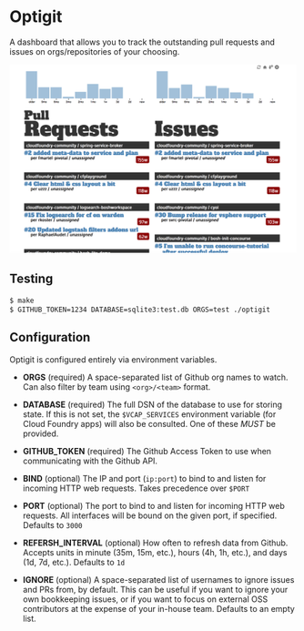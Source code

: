 # Optigit

A dashboard that allows you to track the outstanding pull requests
and issues on orgs/repositories of your choosing.

![Screenshot](screenshot.png)

## Testing

```
$ make
$ GITHUB_TOKEN=1234 DATABASE=sqlite3:test.db ORGS=test ./optigit
```

## Configuration

Optigit is configured entirely via environment variables.

- **ORGS** (required) A space-separated list of Github org names
  to watch. Can also filter by team using `<org>/<team>` format.

- **DATABASE** (required) The full DSN of the database to use for
  storing state.  If this is not set, the `$VCAP_SERVICES`
  environment variable (for Cloud Foundry apps) will also be
  consulted.  One of these _MUST_ be provided.

- **GITHUB_TOKEN** (required) The Github Access Token to use when
  communicating with the Github API.

- **BIND** (optional) The IP and port (`ip:port`) to bind to and
  listen for incoming HTTP web requests.  Takes precedence over
  `$PORT`

- **PORT** (optional) The port to bind to and listen for incoming
  HTTP web requests.  All interfaces will be bound on the given
  port, if specified.  Defaults to `3000`

- **REFERSH_INTERVAL** (optional) How often to refresh data from
  Github.  Accepts units in minute (35m, 15m, etc.), hours (4h,
  1h, etc.), and days (1d, 7d, etc.).  Defaults to `1d`

- **IGNORE** (optional) A space-separated list of usernames to
  ignore issues and PRs from, by default.  This can be useful if
  you want to ignore your own bookkeeping issues, or if you want
  to focus on external OSS contributors at the expense of your
  in-house team.  Defaults to an empty list.
